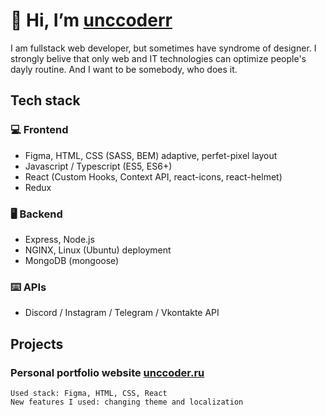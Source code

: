 # 👋 Hi, I’m [unccoderr](https://unccoder.ru)

I am fullstack web developer, but sometimes have syndrome of designer. I strongly belive that only web and IT technologies can optimize people's dayly routine. And I want to be somebody, who does it.

## Tech stack

### 💻 Frontend
* Figma, HTML, CSS (SASS, BEM) adaptive, perfet-pixel layout
* Javascript / Typescript (ES5, ES6+)
* React (Custom Hooks, Context API, react-icons, react-helmet)
* Redux
### 🖥️ Backend
* Express, Node.js
* NGINX, Linux (Ubuntu) deployment
* MongoDB (mongoose)
### ⌨️ APIs
* Discord / Instagram / Telegram / Vkontakte API

## Projects

### Personal portfolio website [unccoder.ru](https://unccoder.ru)
    Used stack: Figma, HTML, CSS, React
    New features I used: changing theme and localization 





